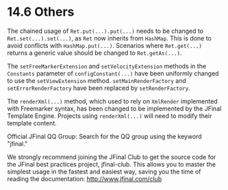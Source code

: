 # 14.6 Others
The chained usage of `Ret.put(...).put(...)` needs to be changed to `Ret.set(...).set(...)`, as `Ret` now inherits from `HashMap`. This is done to avoid conflicts with `HashMap.put(...)`. Scenarios where `Ret.get(...)` returns a generic value should be changed to `Ret.getAs(...)`.

The `setFreeMarkerExtension` and `setVelocityExtension` methods in the `Constants` parameter of `configConstant(...)` have been uniformly changed to use the `setViewExtension` method. `setMainRenderFactory` and `setErrorRenderFactory` have been replaced by `setRenderFactory`.

The `renderXml(...)` method, which used to rely on `XmlRender` implemented with Freemarker syntax, has been changed to be implemented by the JFinal Template Engine. Projects using `renderXml(...)` will need to modify their template content.

Official JFinal QQ Group: Search for the QQ group using the keyword "jfinal."

We strongly recommend joining the JFinal Club to get the source code for the JFinal best practices project, jfinal-club. This allows you to master the simplest usage in the fastest and easiest way, saving you the time of reading the documentation: http://www.jfinal.com/club